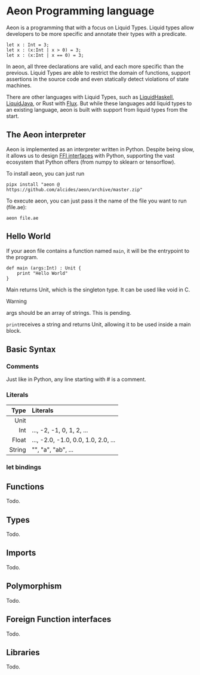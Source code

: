 # Aeon Programming language

Aeon is a programming that with a focus on Liquid Types. Liquid types allow developers to be more specific and annotate their types with a predicate.

```
let x : Int = 3;
let x : (x:Int | x > 0) = 3;
let x : (x:Int | x == 0) = 3;
```

In aeon, all three declarations are valid, and each more specific than the previous. Liquid Types are able to restrict the domain of functions, support assertions in the source code and even statically detect violations of state machines.

There are other languages with Liquid Types, such as [LiquidHaskell](https://ucsd-progsys.github.io/liquidhaskell/), [LiquidJava](https://catarinagamboa.github.io/liquidjava.html), or Rust with [Flux](https://flux-rs.github.io/flux/). But while these languages add liquid types to an existing language, aeon is built with support from liquid types from the start.

## The Aeon interpreter

Aeon is implemented as an interpreter written in Python. Despite being slow, it allows us to design [FFI interfaces](#FFI) with Python, supporting the vast ecosystem that Python offers (from numpy to sklearn or tensorflow).

To install aeon, you can just run

`pipx install "aeon @ https://github.com/alcides/aeon/archive/master.zip"`

To execute aeon, you can just pass it the name of the file you want to run (file.ae):

`aeon file.ae`


## Hello World

If your aeon file contains a function named `main`, it will be the entrypoint to the program.

```
def main (args:Int) : Unit {
    print "Hello World"
}
```

Main returns Unit, which is the singleton type. It can be used like void in C.

> [!WARNING]
> args should be an array of strings. This is pending.

`print`receives a string and returns Unit, allowing it to be used inside a main block.


## Basic Syntax

### Comments

Just like in Python, any line starting with # is a comment.

### Literals

| Type    |  Literals     |
|--------:|:--------------|
| Unit    |               |
| Int     | ..., -2, -1, 0, 1, 2, ...   |
| Float   | ..., -2.0, -1.0, 0.0, 1.0, 2.0, ... |
| String  | "", "a", "ab", ... |

### let bindings




## Functions

Todo.


## Types

Todo.


## Imports

Todo.

## Polymorphism

Todo.

<a name="FFI"></a>
## Foreign Function interfaces

Todo.

## Libraries

Todo.
